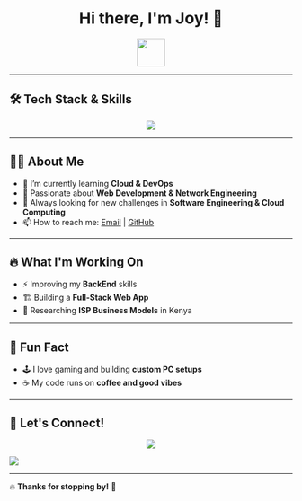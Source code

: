 <h1 align="center">Hi there, I'm Joy! 👋</h1>

<p align="center">
  <img src="https://media.giphy.com/media/hvRJCLFzcasrR4ia7z/giphy.gif" width="50px">
</p>

---

## 🛠 Tech Stack & Skills  
<p align="center">
  <img src="https://skillicons.dev/icons?i=html,css,js,react,tailwind,python,java,nodejs,mysql,linux" />
</p>

---

## 👩‍💻 About Me  
- 🌱 I’m currently learning **Cloud & DevOps**  
- 🚀 Passionate about **Web Development & Network Engineering**  
- 🎯 Always looking for new challenges in **Software Engineering & Cloud Computing**  
- 📫 How to reach me: [Email](gitongajoy164@gmail.com) | [GitHub](http://github.com/HEDAjoyhttps://github.com/HEDAjoy/HEDAjoy/edit/main/README.md)  

---

## 🔥 What I'm Working On  
- ⚡ Improving my **BackEnd** skills  
- 🏗️ Building a **Full-Stack Web App**  
- 📡 Researching **ISP Business Models** in Kenya  

---

## 🎉 Fun Fact  
- 🕹️ I love gaming and building **custom PC setups**  
- ☕ My code runs on **coffee and good vibes**  

---

## 📲 Let's Connect!  
<p align="center">
  <a href="http://github.com/HEDAjoyhttps://github.com/HEDAjoy/HEDAjoy/edit/main/README.md"><img src="https://img.shields.io/badge/GitHub-000?style=for-the-badge&logo=github" /></a>
  
  <a href="gitongajoy164@gmail.com"><img src="https://img.shields.io/badge/Email-D14836?style=for-the-badge&logo=gmail" /></a>
</p>

---

🔥 **Thanks for stopping by!** 🚀  



<!--
**HEDAjoy/HEDAjoy** is a ✨ _special_ ✨ repository because its `README.md` (this file) appears on your GitHub profile.

Here are some ideas to get you started:

- 🔭 I’m currently working on ...
- 🌱 I’m currently learning ...
- 👯 I’m looking to collaborate on ...
- 🤔 I’m looking for help with ...
- 💬 Ask me about ...
- 📫 How to reach me: ...
- 😄 Pronouns: ...
- ⚡ Fun fact: ...
-->
